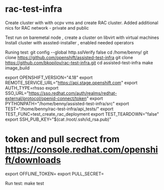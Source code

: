 # rac-test-infra
Create cluster with with ocpv vms  and create RAC cluster.
Added additional nics for RAC network - private and public

Test run on baremetal node , create a cluster on libvirt with virtual machines
Install cluster with asssted-installer , enabled needed operators

Runing test:
git config --global http.sslVerify false
cd /home/benny/
git clone https://github.com/openshift/assisted-test-infra
git clone https://github.com/bkopilov/rac-test-infra.git
cd assisted-test-infra
make image_build 

export OPENSHIFT_VERSION="4.18"
export REMOTE_SERVICE_URL="https://api.stage.openshift.com"
export AUTH_TYPE=rhsso
export SSO_URL="https://sso.redhat.com/auth/realms/redhat-external/protocol/openid-connect/token"
export PYTHONPATH="/home/benny/assisted-test-infra/src"
export TEST="/home/benny/rac-test-infra/api_tests/"
export TEST_FUNC=test_create_rac_deployment
export TEST_TEARDOWN="false"
export SSH_PUB_KEY="$(cat /root/.ssh/id_rsa.pub)"
# token and pull secrect from https://console.redhat.com/openshift/downloads
export OFFLINE_TOKEN=
export PULL_SECRET=

Run test:
make test 


